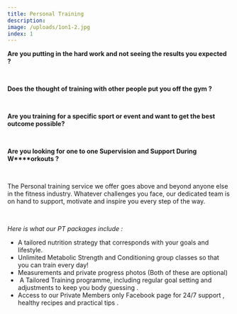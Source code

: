 ```yaml
---
title: Personal Training
description:
image: /uploads/1on1-2.jpg
index: 1
---
```



**Are you putting in the hard work and not seeing the results you expected ?**

&nbsp;

**Does the thought of training with other people put you off the gym ?**

&nbsp;

**Are you training for a specific sport or event and want to get the best outcome possible?**

&nbsp;

**Are you looking for one to one Supervision and Support During W****orkouts ?**

&nbsp;

The Personal training service we offer goes above and beyond anyone else in the fitness industry. Whatever challenges you face, our dedicated team is on hand to support, motivate and inspire you every step of the way.

&nbsp;

*Here is what our PT packages include :*

* A tailored nutrition strategy that corresponds with your goals and lifestyle.&nbsp;
* Unlimited Metabolic Strength and Conditioning group classes so that you can train every day!
* Measurements and private progress photos (Both of these are optional)
* &nbsp;A Tailored Training programme, including regular goal setting and adjustments to keep you body guessing .
* Access to our Private Members only Facebook page for 24/7 support , healthy recipes and practical tips .&nbsp;